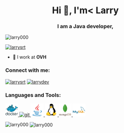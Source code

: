 <h1 align="center">Hi 👋, I'm< Larry</h1>
<h3 align="center">I am a Java developer,</h3>

<p align="left"> <img src="https://komarev.com/ghpvc/?username=larry000&label=Profile%20views&color=0e75b6&style=flat" alt="larry000" /> </p>

<p align="left"> <a href="https://twitter.com/larrysrt" target="blank"><img src="https://img.shields.io/twitter/follow/larrysrt?logo=twitter&style=for-the-badge" alt="larrysrt" /></a> </p>

- 🔭 I work at **OVH**

<h3 align="left">Connect with me:</h3>
<p align="left">
<a href="https://twitter.com/larrysrt" target="blank"><img align="center" src="https://raw.githubusercontent.com/rahuldkjain/github-profile-readme-generator/master/src/images/icons/Social/twitter.svg" alt="larrysrt" height="30" width="40" /></a>
<a href="https://discord.gg/larrydev" target="blank"><img align="center" src="https://raw.githubusercontent.com/rahuldkjain/github-profile-readme-generator/master/src/images/icons/Social/discord.svg" alt="larrydev" height="30" width="40" /></a>
</p>

<h3 align="left">Languages and Tools:</h3>
<p align="left"> <a href="https://www.docker.com/" target="_blank" rel="noreferrer"> <img src="https://raw.githubusercontent.com/devicons/devicon/master/icons/docker/docker-original-wordmark.svg" alt="docker" width="40" height="40"/> </a> <a href="https://git-scm.com/" target="_blank" rel="noreferrer"> <img src="https://www.vectorlogo.zone/logos/git-scm/git-scm-icon.svg" alt="git" width="40" height="40"/> </a> <a href="https://www.java.com" target="_blank" rel="noreferrer"> <img src="https://raw.githubusercontent.com/devicons/devicon/master/icons/java/java-original.svg" alt="java" width="40" height="40"/> </a> <a href="https://www.linux.org/" target="_blank" rel="noreferrer"> <img src="https://raw.githubusercontent.com/devicons/devicon/master/icons/linux/linux-original.svg" alt="linux" width="40" height="40"/> </a> <a href="https://www.mongodb.com/" target="_blank" rel="noreferrer"> <img src="https://raw.githubusercontent.com/devicons/devicon/master/icons/mongodb/mongodb-original-wordmark.svg" alt="mongodb" width="40" height="40"/> </a> <a href="https://www.mysql.com/" target="_blank" rel="noreferrer"> <img src="https://raw.githubusercontent.com/devicons/devicon/master/icons/mysql/mysql-original-wordmark.svg" alt="mysql" width="40" height="40"/> </a> </p>

<p><img align="left" src="https://github-readme-stats.vercel.app/api/top-langs?username=larry000&show_icons=true&locale=en&layout=compact" alt="larry000" /></p>

<p>&nbsp;<img align="center" src="https://github-readme-stats.vercel.app/api?username=larry000&show_icons=true&locale=en" alt="larry000" /></p>
